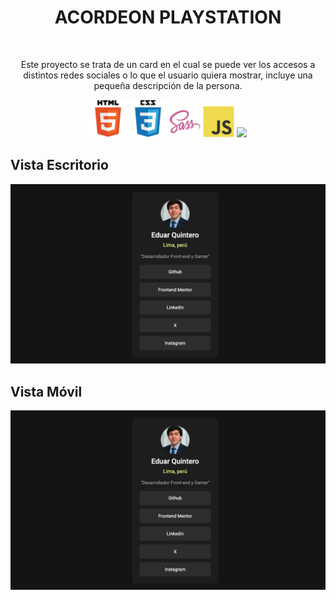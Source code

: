 <h1 align=center>ACORDEON PLAYSTATION</h1>

<br>


<p align=center>
Este proyecto se trata de un card en el cual se puede ver los accesos a distintos redes sociales o lo que el usuario quiera mostrar, incluye una pequeña descripción de la persona.
</p>

<p align=center>
 <img src="https://raw.githubusercontent.com/devicons/devicon/master/icons/html5/html5-original-wordmark.svg" width="60px">
 <img src="https://raw.githubusercontent.com/devicons/devicon/master/icons/css3/css3-original-wordmark.svg" width="60px">
 <img src="https://raw.githubusercontent.com/devicons/devicon/master/icons/sass/sass-original.svg" width="50px">
 <img src="https://raw.githubusercontent.com/devicons/devicon/master/icons/javascript/javascript-original.svg" width="50px">
 <img src="https://www.vectorlogo.zone/logos/git-scm/git-scm-icon.svg" width="50px">
</p>

<h2>Vista Escritorio</h2>
<img src="img/imagen-mobil-desktop.png">

<h2>Vista Móvil</h2>
<img src="img/imagen-mobil-desktop.png">